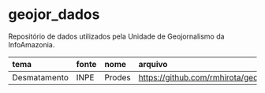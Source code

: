 
<!-- README.md is generated from README.Rmd. Please edit that file -->

# geojor_dados

<!-- badges: start -->

<!-- badges: end -->

Repositório de dados utilizados pela Unidade de Geojornalismo da
InfoAmazonia.


| tema | fonte | nome | arquivo |
|:---|:---|:---|:---|
| Desmatamento | INPE | Prodes | <https://github.com/rmhirota/geojor_dados/releases/download/latest/prodes> |
